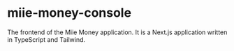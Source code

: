 # miie-money-console
The frontend of the Miie Money application. It is a Next.js application written in TypeScript and Tailwind.
